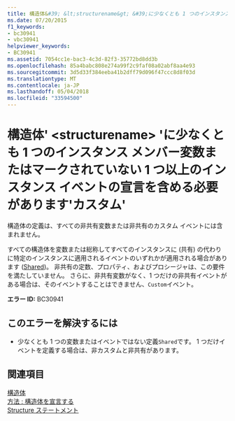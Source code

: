 ```yaml
---
title: 構造体&#39; &lt;structurename&gt; &#39;に少なくとも 1 つのインスタンス メンバー変数またはマークされていない 1 つ以上のインスタンス イベントの宣言を含める必要があります&#39;カスタム&#39;
ms.date: 07/20/2015
f1_keywords:
- bc30941
- vbc30941
helpviewer_keywords:
- BC30941
ms.assetid: 7054cc1e-bac3-4c3d-82f3-35772bd8dd3b
ms.openlocfilehash: 85a4babc808e274a99f2c9faf08a02abf8aa4e93
ms.sourcegitcommit: 3d5d33f384eeba41b2dff79d096f47ccc8d8f03d
ms.translationtype: MT
ms.contentlocale: ja-JP
ms.lasthandoff: 05/04/2018
ms.locfileid: "33594500"
---
```

# <a name="structure-39ltstructurenamegt39-must-contain-at-least-one-instance-member-variable-or-at-least-one-instance-event-declaration-not-marked-39custom39"></a>構造体&#39; &lt;structurename&gt; &#39;に少なくとも 1 つのインスタンス メンバー変数またはマークされていない 1 つ以上のインスタンス イベントの宣言を含める必要があります&#39;カスタム&#39;
構造体の定義は、すべての非共有変数または非共有のカスタム イベントには含まれません。  
  
 すべての構造体を変数または総称してすべてのインスタンスに (共有) の代わりに特定のインスタンスに適用されるイベントのいずれかが適用される場合があります ([Shared](../../../visual-basic/language-reference/modifiers/shared.md))。 非共有の定数、プロパティ、およびプロシージャは、この要件を満たしていません。 さらに、非共有変数がなく、1 つだけの非共有イベントがある場合は、そのイベントすることはできません、`Custom`イベント。  
  
 **エラー ID:** BC30941  
  
## <a name="to-correct-this-error"></a>このエラーを解決するには  
  
-   少なくとも 1 つの変数またはイベントではない定義`Shared`です。 1 つだけイベントを定義する場合は、非カスタムと非共有があります。  
  
## <a name="see-also"></a>関連項目  
 [構造体](../../../visual-basic/programming-guide/language-features/data-types/structures.md)  
 [方法 : 構造体を宣言する](../../../visual-basic/programming-guide/language-features/data-types/how-to-declare-a-structure.md)  
 [Structure ステートメント](../../../visual-basic/language-reference/statements/structure-statement.md)
